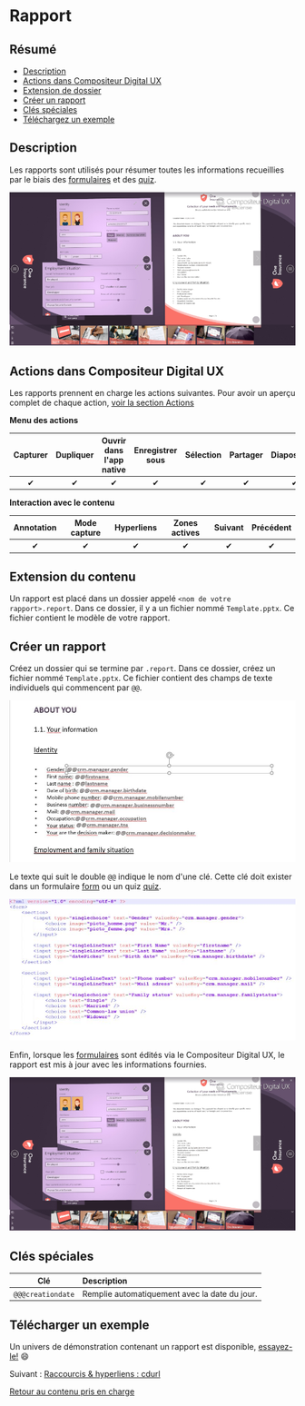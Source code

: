 # Rapport

## Résumé
* [Description](#description)
* [Actions dans Compositeur Digital UX](#actions-dans-compositeur-digital-ux)
* [Extension de dossier](#extension-de-dossier)
* [Créer un rapport](#créer-un-rapport)
* [Clés spéciales](#clés-spéciales)
* [Téléchargez un exemple](#télécharger-un-exemple)

## Description

Les rapports sont utilisés pour résumer toutes les informations recueillies par le biais des [formulaires](form.md) et des [quiz](quiz.md). 

![Rapport](../../../en/img/content_report_ui.JPG)

## Actions dans Compositeur Digital UX

Les rapports prennent en charge les actions suivantes. Pour avoir un aperçu complet de chaque action, [voir la section Actions](actions.md)

**Menu des actions**

| Capturer  | Dupliquer | Ouvrir dans l'app native | Enregistrer sous | Sélection | Partager | Diapositives |
|:---------:|:---------:|:------------------------:|:----------------:|:---------:|:--------:|:------------:|
| &#x2714;  | &#x2714;  | &#x2714;                 | &#x2714;         | &#x2714;  | &#x2714; | &#x2714;     | 

**Interaction avec le contenu**

| Annotation | Mode capture | Hyperliens | Zones actives | Suivant   | Précédent | 
|:----------:|:------------:|:----------:|:-------------:|:---------:|:---------:|
| &#x2714;   | &#x2714;     | &#x2714;   | &#x2714;      | &#x2714;  | &#x2714;  |

## Extension du contenu

Un rapport est placé dans un dossier appelé `<nom de votre rapport>.report`. Dans ce dossier, il y a un fichier nommé `Template.pptx`. Ce fichier contient le modèle de votre rapport.

## Créer un rapport

Créez un dossier qui se termine par `.report`. Dans ce dossier, créez un fichier nommé `Template.pptx`. Ce fichier contient des champs de texte individuels qui commencent par `@@`. 

![Report pptx](../../../en/img/content_report_template.JPG)

Le texte qui suit le double `@@` indique le nom d'une clé. Cette clé doit exister dans un formulaire [form](form.md) ou un quiz [quiz](quiz.md).

![rapport et formulaires](../../../en/img/content_report_forms.JPG)

Enfin, lorsque les [formulaires](form.md) sont édités via le Compositeur Digital UX, le rapport est mis à jour avec les informations fournies.

![Rapport](../../../en/img/content_report_ui.JPG)

## Clés spéciales

| Clé               | Description                                   |
|:-----------------:|:----------------------------------------------|
| `@@@creationdate` | Remplie automatiquement avec la date du jour. |

## Télécharger un exemple

Un univers de démonstration contenant un rapport est disponible, [essayez-le!](../../../en/organise_content/Demo-Universe.zip) &#x1f604;

Suivant : [Raccourcis & hyperliens : cdurl](cdurl.md)

[Retour au contenu pris en charge](index.md)

